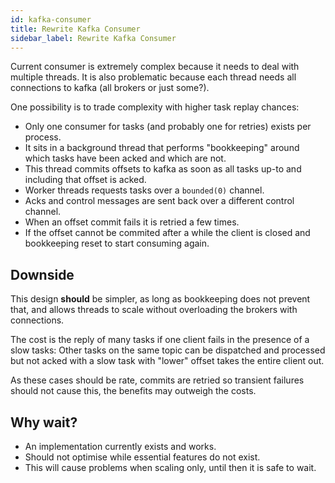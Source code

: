 ```yaml
---
id: kafka-consumer
title: Rewrite Kafka Consumer
sidebar_label: Rewrite Kafka Consumer
---
```


Current consumer is extremely complex because it needs to deal with multiple threads.
It is also problematic because each thread needs all connections to kafka (all brokers or just some?).

One possibility is to trade complexity with higher task replay chances:

  * Only one consumer for tasks (and probably one for retries) exists per process.
  * It sits in a background thread that performs "bookkeeping" around which tasks have been acked and which are not.
  * This thread commits offsets to kafka as soon as all tasks up-to and including that offset is acked.
  * Worker threads requests tasks over a `bounded(0)` channel.
  * Acks and control messages are sent back over a different control channel.
  * When an offset commit fails it is retried a few times.
  * If the offset cannot be commited after a while the client is closed and bookkeeping reset to start consuming again.

## Downside
This design **should** be simpler, as long as bookkeeping does not prevent that,
and allows threads to scale without overloading the brokers with connections.

The cost is the reply of many tasks if one client fails in the presence of a slow tasks:
Other tasks on the same topic can be dispatched and processed but not acked with a slow task with "lower"
offset takes the entire client out.

As these cases should be rate, commits are retried so transient failures should not cause this,
the benefits may outweigh the costs.


## Why wait?

  * An implementation currently exists and works.
  * Should not optimise while essential features do not exist.
  * This will cause problems when scaling only, until then it is safe to wait.
